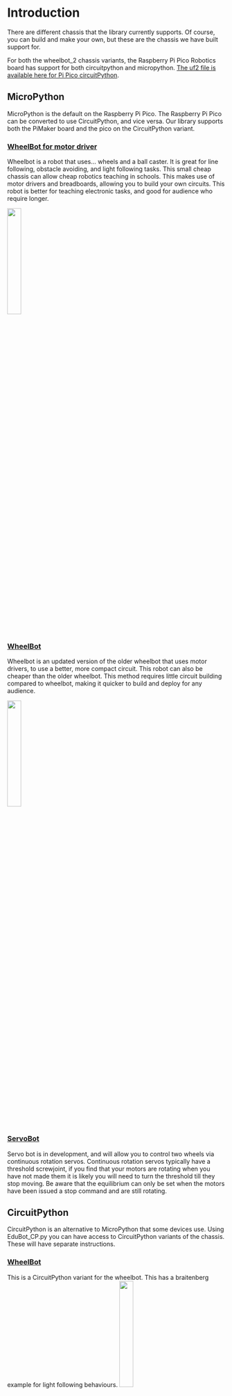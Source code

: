 # Introduction

There are different chassis that the library currently supports. Of course, you can build and make your own, but these are the chassis we have built support for.

For both the wheelbot_2 chassis variants, the Raspberry Pi Pico Robotics board has support for both circuitpython and micropython. [The uf2 file is available here for Pi Pico circuitPython](https://raw.githubusercontent.com/shepai/OpenEduBot/main/Assets/adafruit-circuitpython-cytron_maker_pi_rp2040-en_GB-7.3.2.uf2).

## MicroPython
MicroPython is the default on the Raspberry Pi Pico. The Raspberry Pi Pico can be converted to use CircuitPython, and vice versa. Our library supports both the PiMaker board and the pico on the CircuitPython variant.

### [WheelBot for motor driver](https://github.com/shepai/OpenEduBot/tree/main/Instructions%20and%20code/WheelBot_old)
Wheelbot is a robot that uses... wheels and a ball caster. It is  great for line following, obstacle avoiding, and light following tasks. This small cheap chassis can allow cheap robotics teaching in schools. This makes use of motor drivers and breadboards, allowing you to build your own circuits. This robot is better for teaching electronic tasks, and good for audience who require longer.

<img src="https://raw.githubusercontent.com/shepai/OpenEduBot/main/Assets/wheelBot.jpg" width="25%" >

### [WheelBot](https://github.com/shepai/OpenEduBot/tree/main/Instructions%20and%20code/WheelBot)
Wheelbot is an updated version of the older wheelbot that uses motor drivers, to use a better, more compact circuit. This robot can also be cheaper than the older wheelbot. This method requires little circuit building compared to wheelbot, making it quicker to build and deploy for any audience.

<img src="https://raw.githubusercontent.com/shepai/OpenEduBot/main/Assets/291091183_407439234666715_8003499927750599944_n.jpg" width="25%" >

### [ServoBot](https://github.com/shepai/OpenEduBot/tree/main/Instructions%20and%20code/ServoBot)
Servo bot is in development, and will allow you to control two wheels via continuous rotation servos. Continuous rotation servos typically have a threshold screwjoint, if you find that your motors are rotating when you have not made them it is likely you will need to turn the threshold till they stop moving. Be aware that the equilibrium can only be set when the motors have been issued a stop command and are still rotating.


## CircuitPython

CircuitPython is an alternative to MicroPython that some devices use. Using EduBot_CP.py you can have access to CircuitPython variants of the chassis. These will have separate instructions.

### [WheelBot](https://github.com/shepai/OpenEduBot/tree/main/Instructions%20and%20code/CircuitPython%20WheelBot)
This is a CircuitPython variant for the wheelbot. This has a braitenberg example for light following behaviours.
<img src="https://raw.githubusercontent.com/shepai/OpenEduBot/main/Assets/Robot.jpeg" width="25%" >

There is also a slick variant of the chassis that you can build on two layers.
<img src="https://raw.githubusercontent.com/shepai/OpenEduBot/main/Assets/newRobot.jpeg" width="25%" >

This is called in within the same way as the wheelbot_2, and you can also use this same tutorial on the micropython Pico variant. Make sure you install the uf2 file onto the Pico so that it is ready for circtuPython. The only difference is you will need to tell the object what the board type is:

```
from EduBot_CP import wheelBot_2

bot = wheelBot_2(board_type="pico")
```

## Controlling sensors
The different example codes come with their own sensor control. This section explains how you can use different sensors an interface with them.

### Photoresistor light sensors
The Photoresistor light sensor typically has 3 or 4 pins. The 3 pin variant is designed for digital reading. This will mean that the light detects on or off based on the light level crossing a threshold. The light threshold activation can be determined by rotating the screw in the blue box. With the 4 pin variant you have the choice between digital and analogue. Analogue is better at reading the intensity of light on a scale. This is ideal for light following robots.

<img src="https://raw.githubusercontent.com/shepai/OpenEduBot/main/Assets/sensor.jpg" width="20%" >

Within MicroPython we can call pins in using the machine library. We can then set a pin number using one of the GP#. Here we have pin 27 set to digital read and pin 26 set to analogue.

```
from machine import Pin,ADC

digital_pin=Pin(27,Pin.IN)
analog_pin=ADC(26)

print(digital_pin.value())
print(analog_pin.read_u16())
```

The above code will execute and print a digital reading of 1 or 0, depending on whether the sensor threshold is met. It will then output an analogue reading from the sensor connected to 26. This can be a very large and noisy value. You may want to see what the maximum and minimum values it can reach and divide down to a percentage scale of what it was. This is especially good when you are controlling motor speeds based off of light intensity.

Within CircuitPython the digital and analogue pins are separate libraries. We also must import board in order to get easy access to each pin. The following codes both use the same pins as the micropython code above.

```
import board
from analogio import AnalogIn

s1 = AnalogIn(board.GP26)

def get_voltage(pin):
    return (pin.value * 3.3)

print(get_intensity(s1))
```

For digital reading we use the digital library.

```
import board
from digitalio import DigitalInOut, Direction, Pull

s2 = DigitalInOut(board.GP27)
s2.direction = Direction.INPUT

print(s2.value)

```
